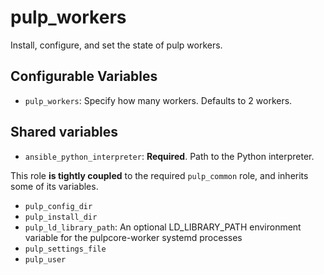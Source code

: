 pulp_workers
============

Install, configure, and set the state of pulp workers.

Configurable Variables
----------------------

* `pulp_workers`: Specify how many workers. Defaults to 2 workers.

Shared variables
----------------

* `ansible_python_interpreter`: **Required**. Path to the Python interpreter.

This role **is tightly coupled** to the required `pulp_common` role, and inherits
some of its variables.

* `pulp_config_dir`
* `pulp_install_dir`
* `pulp_ld_library_path`: An optional LD_LIBRARY_PATH environment variable for the pulpcore-worker systemd processes
* `pulp_settings_file`
* `pulp_user`
